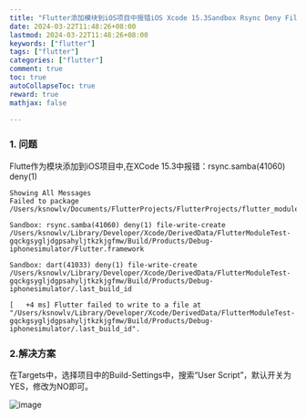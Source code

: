 ```yaml
---
title: "Flutter添加模块到iOS项目中报错iOS Xcode 15.3Sandbox Rsync Deny File Write Create"
date: 2024-03-22T11:48:26+08:00
lastmod: 2024-03-22T11:48:26+08:00
keywords: ["flutter"]
tags: ["flutter"]
categories: ["flutter"]
comment: true
toc: true
autoCollapseToc: true
reward: true
mathjax: false

---
```


<!--more-->


### 1. 问题

Flutte作为模块添加到iOS项目中,在XCode 15.3中报错：rsync.samba(41060) deny(1)


```shell
Showing All Messages
Failed to package /Users/ksnowlv/Documents/FlutterProjects/FlutterProjects/flutter_module.

Sandbox: rsync.samba(41060) deny(1) file-write-create /Users/ksnowlv/Library/Developer/Xcode/DerivedData/FlutterModuleTest-gqckgsygljdgpsahyljtkzkjgfmw/Build/Products/Debug-iphonesimulator/Flutter.framework

Sandbox: dart(41033) deny(1) file-write-create /Users/ksnowlv/Library/Developer/Xcode/DerivedData/FlutterModuleTest-gqckgsygljdgpsahyljtkzkjgfmw/Build/Products/Debug-iphonesimulator/.last_build_id

[   +4 ms] Flutter failed to write to a file at "/Users/ksnowlv/Library/Developer/Xcode/DerivedData/FlutterModuleTest-gqckgsygljdgpsahyljtkzkjgfmw/Build/Products/Debug-iphonesimulator/.last_build_id".

```

### 2.解决方案

在Targets中，选择项目中的Build-Settings中，搜索“User Script”，默认开关为YES，修改为NO即可。


![image](/images/flutter/flutter添加模块到iOS项目中报错iOS-Xcode-15.3Sandbox-rsync-deny-file-write-create/result.png)